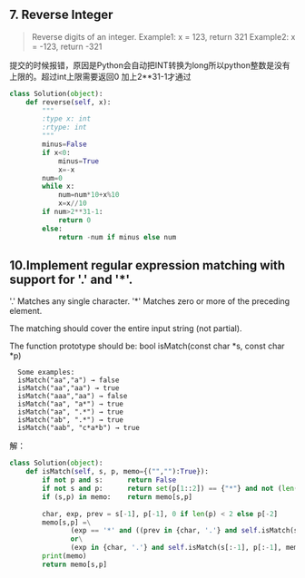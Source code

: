 ## 7. Reverse Integer
> Reverse digits of an integer.
> Example1: x = 123, return 321
> Example2: x = -123, return -321 

提交的时候报错，原因是Python会自动把INT转换为long所以python整数是没有上限的。超过int上限需要返回0
加上2**31-1才通过
```python
class Solution(object):
    def reverse(self, x):
        """
        :type x: int
        :rtype: int
        """
        minus=False
        if x<0:
            minus=True
            x=-x
        num=0
        while x:
            num=num*10+x%10
            x=x//10
        if num>2**31-1:
            return 0
        else:
            return -num if minus else num
 ```
 
 ## 10.Implement regular expression matching with support for '.' and '*'.

  '.' Matches any single character.
  '*' Matches zero or more of the preceding element.

  The matching should cover the entire input string (not partial).

  The function prototype should be:
  bool isMatch(const char *s, const char *p)
```
  Some examples:
  isMatch("aa","a") → false
  isMatch("aa","aa") → true
  isMatch("aaa","aa") → false
  isMatch("aa", "a*") → true
  isMatch("aa", ".*") → true
  isMatch("ab", ".*") → true
  isMatch("aab", "c*a*b") → true
```
解：
```python
class Solution(object):
    def isMatch(self, s, p, memo={("",""):True}):
        if not p and s:      return False
        if not s and p:      return set(p[1::2]) == {"*"} and not (len(p) % 2)
        if (s,p) in memo:    return memo[s,p]
        
        char, exp, prev = s[-1], p[-1], 0 if len(p) < 2 else p[-2]
        memo[s,p] =\
               (exp == '*' and ((prev in {char, '.'} and self.isMatch(s[:-1], p, memo)) or self.isMatch(s, p[:-2], memo)))\
               or\
               (exp in {char, '.'} and self.isMatch(s[:-1], p[:-1], memo))
        print(memo)
        return memo[s,p]
```
